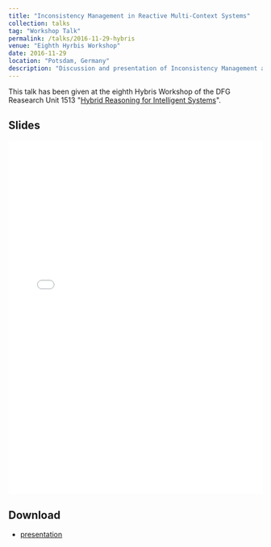 ```yaml
---
title: "Inconsistency Management in Reactive Multi-Context Systems"
collection: talks
tag: "Workshop Talk"
permalink: /talks/2016-11-29-hybris
venue: "Eighth Hyrbis Workshop"
date: 2016-11-29
location: "Potsdam, Germany"
description: "Discussion and presentation of Inconsistency Management approaches in Reactive Multi-Context Systems at the eighth Hybris Workshop of the DFG Research Unit 1513"
---
```

This talk has been given at the eighth Hybris Workshop of the DFG Reasearch Unit 1513 "[Hybrid Reasoning for Intelligent Systems](https://www.hybrid-reasoning.org/)".

## Slides
<embed src="/talk/20161129_dresden.pdf" width="100%" height="700" type='application/pdf'>

## Download
* [presentation](/talk/20161129_dresden.pdf)
